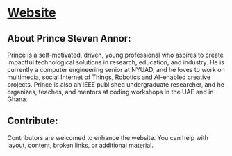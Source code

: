# [Website](https://princesannor.github.io/)

## About Prince Steven Annor:

Prince is a self-motivated, driven, young professional who aspires to create impactful technological solutions in research, education, and industry. He is currently a computer engineering senior at NYUAD, and he loves to work on multimedia, social Internet of Things, Robotics and AI-enabled creative projects. Prince is also an IEEE published undergraduate researcher, and he organizes, teaches, and mentors at coding workshops in the UAE and in Ghana.  

## Contribute:
Contributors are welcomed to enhance the website. You can help with layout, content, broken links, or additional material.
